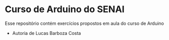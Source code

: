 # Curso de Arduino do SENAI
Esse repositório contém exercícios propostos em aula do curso de Arduino
- Autoria de Lucas Barboza Costa
